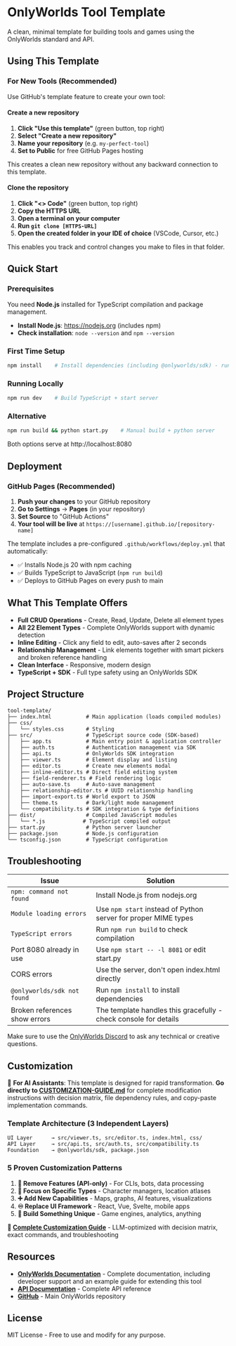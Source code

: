 # OnlyWorlds Tool Template

A clean, minimal template for building tools and games using the OnlyWorlds standard and API.  

## Using This Template

### For New Tools (Recommended)
Use GitHub's template feature to create your own tool:

#### Create a new repository
1. **Click "Use this template"** (green button, top right)
2. **Select "Create a new repository"**
2. **Name your repository** (e.g. `my-perfect-tool`)
3. **Set to Public** for free GitHub Pages hosting

This creates a clean new repository without any backward connection to this template.

#### Clone the repository
1. **Click  "<> Code"** (green button, top right)
2. **Copy the HTTPS URL** 
3. **Open a terminal on your computer**
4. **Run `git clone [HTTPS-URL]`**
5. **Open the created folder in your IDE of choice** (VSCode, Cursor, etc.)

This enables you track and control changes you make to files in that folder.

## Quick Start

### Prerequisites
You need **Node.js** installed for TypeScript compilation and package management.
- **Install Node.js**: https://nodejs.org (includes npm)
- **Check installation**: `node --version` and `npm --version`

### First Time Setup
```bash
npm install    # Install dependencies (including @onlyworlds/sdk) - run once
```

### Running Locally
```bash
npm run dev    # Build TypeScript + start server
```

### Alternative 
```bash
npm run build && python start.py    # Manual build + python server
```

Both options serve at http://localhost:8080

## Deployment

### GitHub Pages (Recommended) 

1. **Push your changes** to your GitHub repository
2. **Go to Settings** → **Pages** (in your repository)
3. **Set Source** to "GitHub Actions"
4. **Your tool will be live** at `https://[username].github.io/[repository-name]`

The template includes a pre-configured `.github/workflows/deploy.yml` that automatically:
- ✅ Installs Node.js 20 with npm caching
- ✅ Builds TypeScript to JavaScript (`npm run build`)
- ✅ Deploys to GitHub Pages on every push to main
 

## What This Template Offers

- **Full CRUD Operations** - Create, Read, Update, Delete all element types
- **All 22 Element Types** - Complete OnlyWorlds support with dynamic detection
- **Inline Editing** - Click any field to edit, auto-saves after 2 seconds
- **Relationship Management** - Link elements together with smart pickers and broken reference handling
- **Clean Interface** - Responsive, modern design
- **TypeScript + SDK** - Full type safety using an OnlyWorlds SDK 

## Project Structure

```
tool-template/
├── index.html           # Main application (loads compiled modules)
├── css/
│   └── styles.css       # Styling
├── src/                 # TypeScript source code (SDK-based)
│   ├── app.ts           # Main entry point & application controller
│   ├── auth.ts          # Authentication management via SDK
│   ├── api.ts           # OnlyWorlds SDK integration
│   ├── viewer.ts        # Element display and listing
│   ├── editor.ts        # Create new elements modal
│   ├── inline-editor.ts # Direct field editing system
│   ├── field-renderer.ts # Field rendering logic
│   ├── auto-save.ts     # Auto-save management
│   ├── relationship-editor.ts # UUID relationship handling
│   ├── import-export.ts # World export to JSON
│   ├── theme.ts         # Dark/light mode management
│   └── compatibility.ts # SDK integration & type definitions
├── dist/                # Compiled JavaScript modules
│   └── *.js            # TypeScript compiled output
├── start.py             # Python server launcher
├── package.json         # Node.js configuration
└── tsconfig.json        # TypeScript configuration
```
 
 
## Troubleshooting

| Issue | Solution |
|-------|----------|
| `npm: command not found` | Install Node.js from nodejs.org |
| `Module loading errors` | Use `npm start` instead of Python server for proper MIME types |
| `TypeScript errors` | Run `npm run build` to check compilation |
| Port 8080 already in use | Use `npm start -- -l 8081` or edit start.py |
| CORS errors | Use the server, don't open index.html directly |
| `@onlyworlds/sdk not found` | Run `npm install` to install dependencies |
| Broken references show errors | The template handles this gracefully - check console for details | 

Make sure to use the [OnlyWorlds Discord](https://discord.gg/twCjqvVBwb) to ask any technical or creative questions.

## Customization

🤖 **For AI Assistants**: This template is designed for rapid transformation. **Go directly to [CUSTOMIZATION-GUIDE.md](CUSTOMIZATION-GUIDE.md)** for complete modification instructions with decision matrix, file dependency rules, and copy-paste implementation commands.

### **Template Architecture (3 Independent Layers)**
```
UI Layer      → src/viewer.ts, src/editor.ts, index.html, css/
API Layer     → src/api.ts, src/auth.ts, src/compatibility.ts
Foundation    → @onlyworlds/sdk, package.json
```

### **5 Proven Customization Patterns**
1. **💼 Remove Features (API-only)** - For CLIs, bots, data processing
2. **🎯 Focus on Specific Types** - Character managers, location atlases
3. **➕ Add New Capabilities** - Maps, graphs, AI features, visualizations
4. **♾️ Replace UI Framework** - React, Vue, Svelte, mobile apps
5. **🚀 Build Something Unique** - Game engines, analytics, anything

**🎯 [Complete Customization Guide](CUSTOMIZATION-GUIDE.md)** - LLM-optimized with decision matrix, exact commands, and troubleshooting

## Resources

- **[OnlyWorlds Documentation](https://onlyworlds.github.io/)** - Complete documentation, including developer support and an example guide for extending this tool
- **[API Documentation](https://www.onlyworlds.com/api/docs)** - Complete API reference
- **[GitHub](https://github.com/OnlyWorlds/OnlyWorlds)** - Main OnlyWorlds repository 
 

## License

MIT License - Free to use and modify for any purpose.

 